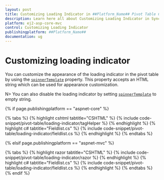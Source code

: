```yaml
---
layout: post
title: Customizing Loading Indicator in ##Platform_Name## Pivot Table Component
description: Learn here all about Customizing Loading Indicator in Syncfusion ##Platform_Name## Pivot Table component of Syncfusion Essential JS 2 and more.
platform: ej2-asp-core-mvc
control: Customizing Loading Indicator
publishingplatform: ##Platform_Name##
documentation: ug
---
```


# Customizing loading indicator

You can customize the appearance of the loading indicator in the pivot table by using the [`spinnerTemplate`](https://help.syncfusion.com/cr/aspnetmvc-js2/Syncfusion.EJ2.PivotView.PivotView.html#Syncfusion_EJ2_PivotView_PivotView_SpinnerTemplate) property. This property accepts an HTML string which can be used for appearance customization.

N> You can also disable the loading indicator by setting [`spinnerTemplate`](https://help.syncfusion.com/cr/aspnetmvc-js2/Syncfusion.EJ2.PivotView.PivotView.html#Syncfusion_EJ2_PivotView_PivotView_SpinnerTemplate) to empty string.

{% if page.publishingplatform == "aspnet-core" %}

{% tabs %}
{% highlight cshtml tabtitle="CSHTML" %}
{% include code-snippet/pivot-table/loading-indicator/tagHelper %}
{% endhighlight %}
{% highlight c# tabtitle="Fieldlist.cs" %}
{% include code-snippet/pivot-table/loading-indicator/fieldlist.cs %}
{% endhighlight %}
{% endtabs %}

{% elsif page.publishingplatform == "aspnet-mvc" %}

{% tabs %}
{% highlight razor tabtitle="CSHTML" %}
{% include code-snippet/pivot-table/loading-indicator/razor %}
{% endhighlight %}
{% highlight c# tabtitle="Fieldlist.cs" %}
{% include code-snippet/pivot-table/loading-indicator/fieldlist.cs %}
{% endhighlight %}
{% endtabs %}
{% endif %}

